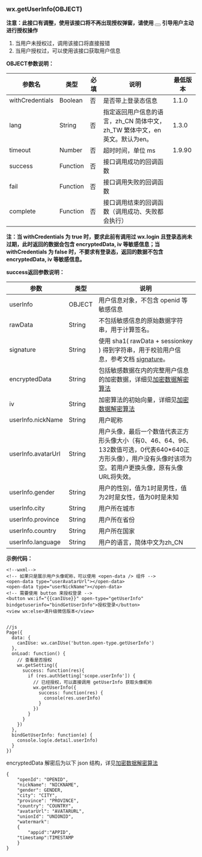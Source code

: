 <!-- https://developers.weixin.qq.com/miniprogram/dev/api/open.html -->

### wx.getUserInfo(OBJECT)

**注意：此接口有调整，使用该接口将不再出现授权弹窗，请使用 [<button open-type="getUserInfo"></button>](https://developers.weixin.qq.com/miniprogram/dev/component/button.html) 引导用户主动进行授权操作**

1.  当用户未授权过，调用该接口将直接报错
2.  当用户授权过，可以使用该接口获取用户信息

**OBJECT参数说明：**

  参数名            |  类型       |  必填 |  说明                                             |  最低版本 
--------------------|-------------|-------|---------------------------------------------------|-----------
  withCredentials   |  Boolean    |  否   |  是否带上登录态信息                               |  1.1.0    
  lang              |  String     |  否   |指定返回用户信息的语言，zh_CN 简体中文，zh_TW 繁体中文，en 英文。默认为en。|  1.3.0    
  timeout           |  Number     |  否   |  超时时间，单位 ms                                |  1.9.90   
  success           |  Function   |  否   |  接口调用成功的回调函数                           |           
  fail              |  Function   |  否   |  接口调用失败的回调函数                           |           
  complete          |  Function   |  否   |  接口调用结束的回调函数（调用成功、失败都会执行） |           

**注：当 withCredentials 为 true 时，要求此前有调用过 wx.login 且登录态尚未过期，此时返回的数据会包含 encryptedData, iv 等敏感信息；当 withCredentials 为 false 时，不要求有登录态，返回的数据不包含 encryptedData, iv 等敏感信息。**

**success返回参数说明：**

  参数                 |  类型     |  说明                                                                                                                                    
-----------------------|-----------|------------------------------------------------------------------------------------------------------------------------------------------
  userInfo             |  OBJECT   |  用户信息对象，不包含 openid 等敏感信息                                                                                                  
  rawData              |  String   |  不包括敏感信息的原始数据字符串，用于计算签名。                                                                                          
  signature            |  String   |使用 sha1( rawData + sessionkey ) 得到字符串，用于校验用户信息，参考文档 [signature](https://developers.weixin.qq.com/miniprogram/dev/api/signature.html)。
  encryptedData        |  String   |包括敏感数据在内的完整用户信息的加密数据，详细见[加密数据解密算法](https://developers.weixin.qq.com/miniprogram/dev/api/signature.html#加密数据解密算法)
  iv                   |  String   |  加密算法的初始向量，详细见[加密数据解密算法](https://developers.weixin.qq.com/miniprogram/dev/api/signature.html#加密数据解密算法)      
  userInfo.nickName    |  String   |  用户昵称                                                                                                                                
  userInfo.avatarUrl   |  String   |用户头像，最后一个数值代表正方形头像大小（有0、46、64、96、132数值可选，0代表640*640正方形头像），用户没有头像时该项为空。若用户更换头像，原有头像URL将失效。
  userInfo.gender      |  String   |  用户的性别，值为1时是男性，值为2时是女性，值为0时是未知                                                                                 
  userInfo.city        |  String   |  用户所在城市                                                                                                                            
  userInfo.province    |  String   |  用户所在省份                                                                                                                            
  userInfo.country     |  String   |  用户所在国家                                                                                                                            
  userInfo.language    |  String   |  用户的语言，简体中文为zh_CN                                                                                                             

**示例代码：**

    <!--wxml-->
    <!-- 如果只是展示用户头像昵称，可以使用 <open-data /> 组件 -->
    <open-data type="userAvatarUrl"></open-data>
    <open-data type="userNickName"></open-data>
    <!-- 需要使用 button 来授权登录 -->
    <button wx:if="{{canIUse}}" open-type="getUserInfo" bindgetuserinfo="bindGetUserInfo">授权登录</button>
    <view wx:else>请升级微信版本</view>
    

    //js
    Page({
      data: {
        canIUse: wx.canIUse('button.open-type.getUserInfo')
      },
      onLoad: function() {
        // 查看是否授权
        wx.getSetting({
          success: function(res){
            if (res.authSetting['scope.userInfo']) {
              // 已经授权，可以直接调用 getUserInfo 获取头像昵称
              wx.getUserInfo({
                success: function(res) {
                  console(res.userInfo)
                }
              })
            }
          }
        })
      },
      bindGetUserInfo: function(e) {
        console.log(e.detail.userInfo)
      }
    })
    

encryptedData 解密后为以下 json 结构，详见[加密数据解密算法](https://developers.weixin.qq.com/miniprogram/dev/api/signature.html#加密数据解密算法)

    {
        "openId": "OPENID",
        "nickName": "NICKNAME",
        "gender": GENDER,
        "city": "CITY",
        "province": "PROVINCE",
        "country": "COUNTRY",
        "avatarUrl": "AVATARURL",
        "unionId": "UNIONID",
        "watermark":
        {
            "appid":"APPID",
        "timestamp":TIMESTAMP
        }
    }
